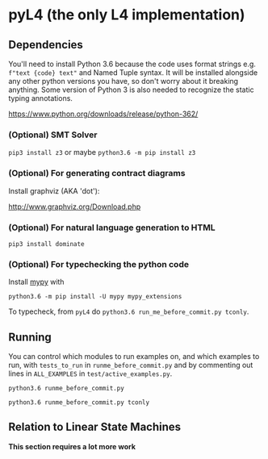 # pyL4 (the only L4 implementation)

<!--Some limitted info about [L4 readme.md](https://github.com/legalese/complaw-deeptech/blob/master/linear_state_machine_language/README.md)-->

<!-- Most of the [example contracts](https://github.com/legalese/complaw-deeptech/tree/master/linear_state_machine_language/examplesLSM2) are problems from Tom Hvitved's PhD thesis. He wrote executable contracts in the language CSL that he developed. CSL influenced L4/LSM, but in the end they use quite different approaches.  -->

## Dependencies
You'll need to install Python 3.6 because the code uses format strings e.g. `f"text {code} text"` and Named Tuple syntax. It will be installed alongside any other python versions you have, so don't worry about it breaking anything. Some version of Python 3 is also needed to recognize the static typing annotations.

https://www.python.org/downloads/release/python-362/

### (Optional) SMT Solver

`pip3 install z3` or maybe `python3.6 -m pip install z3`

### (Optional) For generating contract diagrams
Install graphviz (AKA 'dot'):

http://www.graphviz.org/Download.php

### (Optional) For natural language generation to HTML

`pip3 install dominate`

### (Optional) For typechecking the python code
Install [mypy](http://mypy-lang.org/) with

`python3.6 -m pip install -U mypy mypy_extensions`

To typecheck, from `pyL4` do `python3.6 run_me_before_commit.py tconly`.



## Running

You can control which modules to run examples on, and which examples to run, with `tests_to_run` in `runme_before_commit.py` and by commenting out lines in `ALL_EXAMPLES` in `test/active_examples.py`.

`python3.6 runme_before_commit.py`

`python3.6 runme_before_commit.py tconly`

<!--`python3.6 test/test_smt.py`

`python3.6 test/test_interpreter.py`

`python3.6 test/test_typechecker.py`

`python3.6 test/test_prettyprint.py`

`python3.6 test/test_graphviz.py`
-->
<!--`python3.6 test/test_parser.py` (this file gets used by all the other `test_`* files, as well as `run_me_before_commit.py`)
-->

## Relation to Linear State Machines

**This section requires a lot more work**

<!--`should` in L4 is, for the sake of execution, a synonym of `may`. We will differentiate between the two in other situations though, e.g. to define the "happy paths".
-->
<!--About leaving out `(TransitionsTo ‹situation_id› ...)` and that kind of thing.-->

<!-- **Todo: update LaTeX to add "env action" as an action_rule type.** -->

<!--In LSM, there is only one type of `NextEventRule`, which has a role, action, and a few other things.-->
<!--In L4, there are ActorEventRule, DeadlineEventRule. They are just conveniences:-->

<!--* EventRuleToSituation has no `deontic_keyword` but has an extra `dest_id` (a `Situation` id), its `role_id` is always `ENV_ROLE`, and its `action_id` is its `dest_id` prefixed with `Enter`.-->
<!--* DeadlineEventRule has no `deontic_keyword` and its `role_id` is always `ENV_ROLE`.-->

